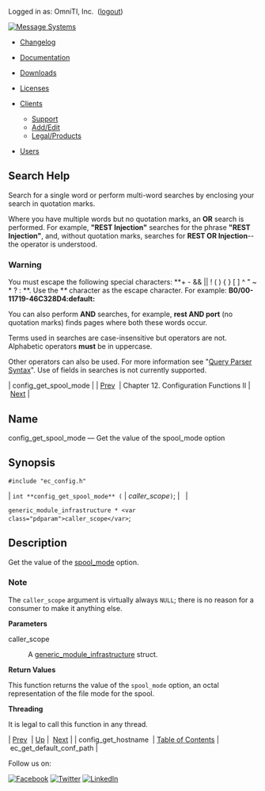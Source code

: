 Logged in as: OmniTI, Inc.  ([logout](https://support.messagesystems.com/logout.php))

[![Message Systems](https://support.messagesystems.com/images/ms-white205.png)](https://support.messagesystems.com/start.php) 

*   [Changelog](https://support.messagesystems.com/start.php?show=changelog)
*   [Documentation](https://support.messagesystems.com/docs/)
*   [Downloads](https://support.messagesystems.com/start.php)

*   [Licenses](https://support.messagesystems.com/license_summary.php)
*   <a href="">Clients</a>
    *   [Support](https://support.messagesystems.com/cs.php)
    *   [Add/Edit](https://support.messagesystems.com/edit_client.php)
    *   [Legal/Products](https://support.messagesystems.com/edit_products.php)
*   [Users](https://support.messagesystems.com/edit_customer.php)

## Search Help

Search for a single word or perform multi-word searches by enclosing your search in quotation marks.

Where you have multiple words but no quotation marks, an **OR** search is performed. For example, **"REST Injection"** searches for the phrase **"REST Injection"**, and, without quotation marks, searches for **REST OR Injection**--the operator is understood.

### Warning

You must escape the following special characters: **+ - && || ! ( ) { } [ ] ^ " ~ * ? : \**. Use the **\** character as the escape character. For example: **B0/00-11719-46C328D4\:default\:**

You can also perform **AND** searches, for example, **rest AND port** (no quotation marks) finds pages where both these words occur.

Terms used in searches are case-insensitive but operators are not. Alphabetic operators **must** be in uppercase.

Other operators can also be used. For more information see "[Query Parser Syntax](https://lucene.apache.org/core/old_versioned_docs/versions/3_0_0/queryparsersyntax.html)". Use of fields in searches is not currently supported.

| config_get_spool_mode |
| [Prev](apis.config_get_hostname.php)  | Chapter 12. Configuration Functions II |  [Next](apis.ec_get_default_conf_path.php) |

<a name="apis.config_get_spool_mode"></a>
## Name

config_get_spool_mode — Get the value of the spool_mode option

## Synopsis

`#include "ec_config.h"`

| `int **config_get_spool_mode** (` | <var class="pdparam">caller_scope</var>`)`; |   |

`generic_module_infrastructure * <var class="pdparam">caller_scope</var>`;<a name="idp21430672"></a>
## Description

Get the value of the [spool_mode](https://support.messagesystems.com/docs/web-ref/conf.ref.spool_mode.php) option.

### Note

The `caller_scope` argument is virtually always `NULL`; there is no reason for a consumer to make it anything else.

**Parameters**

<dl class="variablelist">

<dt>caller_scope</dt>

<dd>

A [generic_module_infrastructure](structs.generic_module_infrastructure.php "68.53. generic_module_infrastructure") struct.

</dd>

</dl>

**Return Values**

This function returns the value of the `spool_mode` option, an octal representation of the file mode for the spool.

**Threading**

It is legal to call this function in any thread.

| [Prev](apis.config_get_hostname.php)  | [Up](config_get.other.php) |  [Next](apis.ec_get_default_conf_path.php) |
| config_get_hostname  | [Table of Contents](index.php) |  ec_get_default_conf_path |

Follow us on:

[![Facebook](https://support.messagesystems.com/images/icon-facebook.png)](http://www.facebook.com/messagesystems) [![Twitter](https://support.messagesystems.com/images/icon-twitter.png)](http://twitter.com/#!/MessageSystems) [![LinkedIn](https://support.messagesystems.com/images/icon-linkedin.png)](http://www.linkedin.com/company/message-systems)